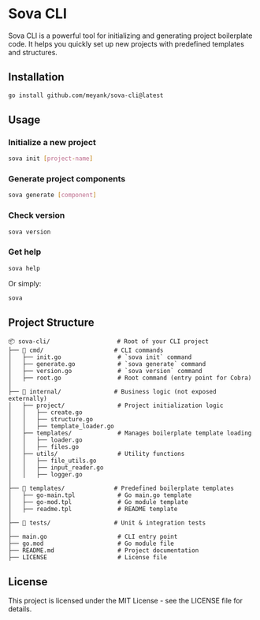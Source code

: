 # Sova CLI

Sova CLI is a powerful tool for initializing and generating project boilerplate code. It helps you quickly set up new projects with predefined templates and structures.

## Installation

```bash
go install github.com/meyank/sova-cli@latest
```

## Usage

### Initialize a new project

```bash
sova init [project-name]
```

### Generate project components

```bash
sova generate [component]
```

### Check version

```bash
sova version
```

### Get help

```bash
sova help
```

Or simply:

```bash
sova
```

## Project Structure

```
📦 sova-cli/                   # Root of your CLI project
├── 📂 cmd/                    # CLI commands
│   ├── init.go                # `sova init` command
│   ├── generate.go            # `sova generate` command
│   ├── version.go             # `sova version` command
│   ├── root.go                # Root command (entry point for Cobra)
│
├── 📂 internal/               # Business logic (not exposed externally)
│   ├── project/               # Project initialization logic
│   │   ├── create.go
│   │   ├── structure.go
│   │   ├── template_loader.go
│   ├── templates/             # Manages boilerplate template loading
│   │   ├── loader.go
│   │   ├── files.go
│   ├── utils/                 # Utility functions
│   │   ├── file_utils.go
│   │   ├── input_reader.go
│   │   ├── logger.go
│
├── 📂 templates/              # Predefined boilerplate templates
│   ├── go-main.tpl            # Go main.go template
│   ├── go-mod.tpl             # Go module template
│   ├── readme.tpl             # README template
│
├── 📂 tests/                  # Unit & integration tests
│
├── main.go                    # CLI entry point
├── go.mod                     # Go module file
├── README.md                  # Project documentation
├── LICENSE                    # License file
```

## License

This project is licensed under the MIT License - see the LICENSE file for details. 
